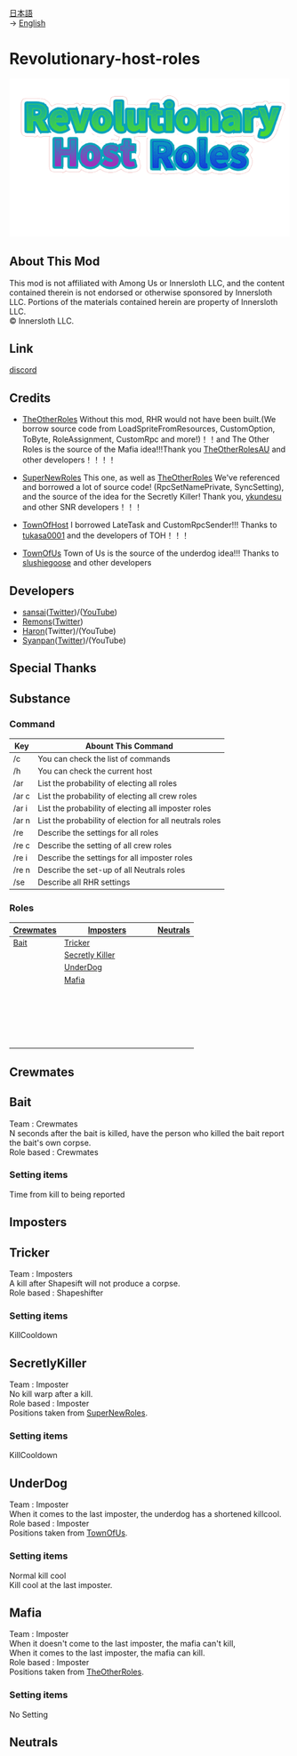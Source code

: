 [日本語](README.md)<br>
→ [English](README-English.md)<br>

# Revolutionary-host-roles
![RHRlogo](/images/RHRLogoIcon.png)

## About This Mod
This mod is not affiliated with Among Us or Innersloth LLC, and the content contained therein is not endorsed or otherwise sponsored by Innersloth LLC. Portions of the materials contained herein are property of Innersloth LLC.<br>
 © Innersloth LLC. <br>

## Link
[discord](https://discord.gg/KC3G57CWeU)

## Credits
- [TheOtherRoles](https://github.com/TheOtherRolesAU/TheOtherRoles)  Without this mod, RHR would not have been built.(We borrow source code from LoadSpriteFromResources, CustomOption, ToByte, RoleAssignment, CustomRpc and more!)！！and The Other Roles is the source of the Mafia idea!!!Thank you [TheOtherRolesAU](https://github.com/TheOtherRolesAU) and other developers！！！！

- [SuperNewRoles](https://github.com/ykundesu/SuperNewRoles) This one, as well as [TheOtherRoles](https://github.com/TheOtherRolesAU/TheOtherRoles) We've referenced and borrowed a lot of source code! (RpcSetNamePrivate, SyncSetting), and the source of the idea for the Secretly Killer! Thank you, [ykundesu](https://github.com/ykundesu) and other SNR developers！！！

- [TownOfHost](https://github.com/tukasa0001/TownOfHost) I borrowed LateTask and CustomRpcSender!!! Thanks to [tukasa0001](https://github.com/tukasa0001) and the developers of TOH！！！

- [TownOfUs](https://github.com/slushiegoose/Town-Of-Us) Town of Us is the source of the underdog idea!!! Thanks to [slushiegoose](https://github.com/slushiegoose) and other developers 

## Developers
- [sansai](https://github.com/sansai0707)([Twitter](https://twitter.com/sansai_yukkuri))/([YouTube](https://youtube.com/channel/UCj1SxnfqEKlnwXkhCG_VZ7w))
- [Remons](https://github.com/remons123)([Twitter](https://twitter.com/abcremons))
- [Haron](https://github.com/Haroweeeeen)(Twitter)/(YouTube)
- [Syanpan](https://github.com/Shanpan2)([Twitter](https://twitter.com/shanpanus?s=21&t=VkDFSOnM3bkZQ7Rdw1vNHA))/(YouTube)
## Special Thanks

## Substance
### Command
|Key  |Abount This Command                            |
-------|------------------------------------------|
| /c   |You can check the list of commands        　　　          |
| /h   |You can check the current host        　　　              |
| /ar  |List the probability of electing all roles               |
| /ar c|List the probability of electing all crew roles          |
| /ar i|List the probability of electing all imposter roles      |
| /ar n|List the probability of election for all neutrals roles  |
| /re  |Describe the settings for all roles  　　　　             |
| /re c|Describe the setting of all crew roles  　　              | 
| /re i|Describe the settings for all imposter roles              |
| /re n|Describe the set-up of all Neutrals roles                 |
| /se  |Describe all RHR settings                                 |
### Roles
|[Crewmates](#Crewmates)  |      [Imposters](#Imposters)       |[Neutrals](#Neutrals)|
-------------------|-----------------------------|------------|
| [Bait](#Bait)           |[Tricker](#Tricker)                   |            |
|                  |[Secretly Killer](#SecretlyKiller)       |    　　　  |
|                  |[UnderDog](#UnderDog)　       |    　　　  |
|                  |[Mafia](#Mafia)　　　　　　　       |    　　　  |
|                  |　　　　　　　　　　　       |    　　　  |
|                  |　　　　　　　　　　　       |    　　　  |
|                  |　　　　　　　　　　　       |    　　　  |
|                  |　　　　　　　　　　　       |    　　　  |
|                  |　　　　　　　　　　　       |    　　　  |

## Crewmates<br>
## Bait<br>
Team : Crewmates<br>
N seconds after the bait is killed, have the person who killed the bait report the bait's own corpse.<br>
Role based : Crewmates<br>
### Setting items<br>
Time from kill to being reported<br>
## Imposters<br>
## Tricker<br>
Team : Imposters<br>
A kill after Shapesift will not produce a corpse.<br>
Role based : Shapeshifter<br>
### Setting items<br>
KillCooldown<br>
## SecretlyKiller<br>
Team : Imposter<br>
No kill warp after a kill.<br>
Role based : Imposter<br>
Positions taken from [SuperNewRoles](https://github.com/ykundesu/SuperNewRoles).<br>
### Setting items<br>
KillCooldown<br>
## UnderDog<br>
Team : Imposter<br>
When it comes to the last imposter, the underdog has a shortened killcool.
Role based : Imposter<br>
Positions taken from [TownOfUs](https://github.com/slushiegoose/Town-Of-Us).<br>
### Setting items<br>
Normal kill cool<br>
Kill cool at the last imposter.<br>
## Mafia<br>
Team : Imposter<br>
When it doesn't come to the last imposter, the mafia can't kill,<br>
When it comes to the last imposter, the mafia can kill.<br>
Role based : Imposter<br>
Positions taken from [TheOtherRoles](https://github.com/TheOtherRolesAU/TheOtherRoles).<br>
### Setting items<br>
No Setting<br>
## Neutrals<br>
